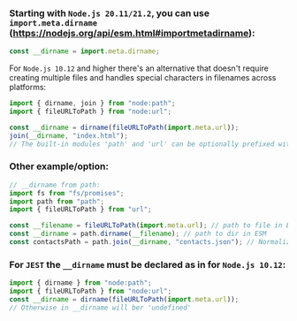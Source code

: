 ### Starting with `Node.js 20.11/21.2`, you can use `import.meta.dirname` (https://nodejs.org/api/esm.html#importmetadirname):

```js
const __dirname = import.meta.dirname;
```

For `Node.js 10.12` and higher there's an alternative that doesn't require creating multiple files and handles special characters in filenames across platforms:

```js
import { dirname, join } from "node:path";
import { fileURLToPath } from "node:url";

const __dirname = dirname(fileURLToPath(import.meta.url));
join(__dirname, "index.html");
// The built-in modules 'path' and 'url' can be optionally prefixed with the node scheme as 'node:path' and 'node:url' since Node.js 14.14.
```

### Other example/option:

```js
// __dirname from path:
import fs from "fs/promises";
import path from "path";
import { fileURLToPath } from "url";

const __filename = fileURLToPath(import.meta.url); // path to file in ESM
const __dirname = path.dirname(__filename); // path to dir in ESM
const contactsPath = path.join(__dirname, "contacts.json"); // Normalize slashes
```

### For `JEST` the `__dirname` must be declared as in for `Node.js 10.12`:

```js
import { dirname } from "node:path";
import { fileURLToPath } from "node:url";
const __dirname = dirname(fileURLToPath(import.meta.url));
// Otherwise in __dirname will ber 'undefined'
```
